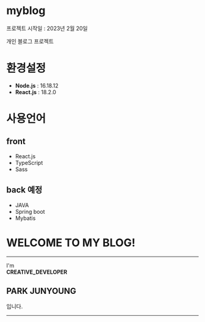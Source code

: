 
# myblog
프로젝트 시작일 : 2023년 2월 20일

개인 블로그 프로젝트
# 환경설정
* **Node.js** : 16.18.12 
* **React.js** : 18.2.0
# 사용언어
## front
* React.js
* TypeScript
* Sass
## back 예정
* JAVA
* Spring boot
* Mybatis

# WELCOME TO MY BLOG!

---
I'm  
**CREATIVE_DEVELOPER**

## PARK JUNYOUNG
입니다.

---